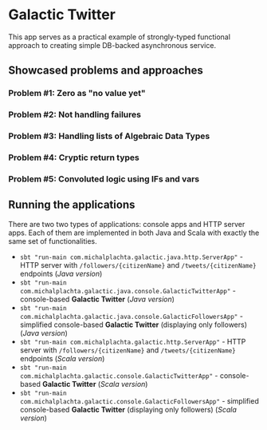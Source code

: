 # Galactic Twitter

This app serves as a practical example of strongly-typed functional approach to creating simple DB-backed asynchronous service.

## Showcased problems and approaches

### Problem #1: Zero as "no value yet"
### Problem #2: Not handling failures 
### Problem #3: Handling lists of Algebraic Data Types
### Problem #4: Cryptic return types
### Problem #5: Convoluted logic using IFs and vars  

## Running the applications
There are two two types of applications: console apps and HTTP server apps. Each of them are implemented in both Java and Scala with exactly the same set of functionalities. 

- `sbt "run-main com.michalplachta.galactic.java.http.ServerApp"` - HTTP server with `/followers/{citizenName}` and `/tweets/{citizenName}` endpoints (*Java version*)
- `sbt "run-main com.michalplachta.galactic.java.console.GalacticTwitterApp"` - console-based **Galactic Twitter** (*Java version*)
- `sbt "run-main com.michalplachta.galactic.java.console.GalacticFollowersApp"` - simplified console-based **Galactic Twitter** (displaying only followers) (*Java version*)
- `sbt "run-main com.michalplachta.galactic.http.ServerApp"` - HTTP server with `/followers/{citizenName}` and `/tweets/{citizenName}` endpoints (*Scala version*)
- `sbt "run-main com.michalplachta.galactic.console.GalacticTwitterApp"` - console-based **Galactic Twitter** (*Scala version*)
- `sbt "run-main com.michalplachta.galactic.console.GalacticFollowersApp"` - simplified console-based **Galactic Twitter** (displaying only followers) (*Scala version*)
